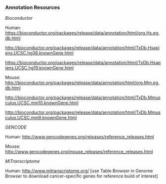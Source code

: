 ### Annotation Resources ###

*Bioconductor*

Human:
https://bioconductor.org/packages/release/data/annotation/html/org.Hs.eg.db.html

http://bioconductor.org/packages/release/data/annotation/html/TxDb.Hsapiens.UCSC.hg38.knownGene.html

https://bioconductor.org/packages/release/data/annotation/html/TxDb.Hsapiens.UCSC.hg19.knownGene.html

Mouse:
http://bioconductor.org/packages/release/data/annotation/html/org.Mm.eg.db.html

http://bioconductor.org/packages/release/data/annotation/html/TxDb.Mmusculus.UCSC.mm10.knownGene.html

http://bioconductor.org/packages/release/data/annotation/html/TxDb.Mmusculus.UCSC.mm9.knownGene.html

*GENCODE*

Human:
http://www.gencodegenes.org/releases/reference_releases.html

Mouse:
http://www.gencodegenes.org/mouse_releases/reference_releases.html

*MiTranscriptome*

Human:
http://www.mitranscriptome.org/
[use Table Browser in Genome Browser to download cancer-specific genes for reference build of interest]
